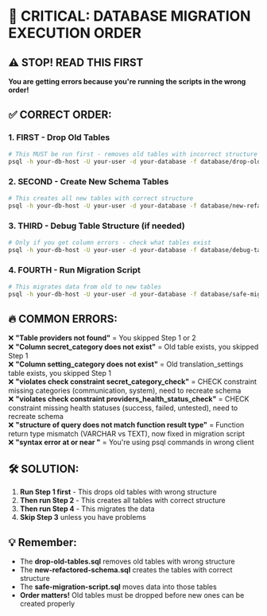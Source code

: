 # 🚨 CRITICAL: DATABASE MIGRATION EXECUTION ORDER

## ⚠️ **STOP! READ THIS FIRST**

**You are getting errors because you're running the scripts in the wrong order!**

## ✅ **CORRECT ORDER:**

### 1. **FIRST** - Drop Old Tables
```bash
# This MUST be run first - removes old tables with incorrect structure
psql -h your-db-host -U your-user -d your-database -f database/drop-old-tables.sql
```

### 2. **SECOND** - Create New Schema Tables
```bash
# This creates all new tables with correct structure
psql -h your-db-host -U your-user -d your-database -f database/new-refactored-schema.sql
```

### 3. **THIRD** - Debug Table Structure (if needed)
```bash
# Only if you get column errors - check what tables exist
psql -h your-db-host -U your-user -d your-database -f database/debug-table-structure.sql
```

### 4. **FOURTH** - Run Migration Script
```bash
# This migrates data from old to new tables
psql -h your-db-host -U your-user -d your-database -f database/safe-migration-script.sql
```

## 🔥 **COMMON ERRORS:**

❌ **"Table providers not found"** = You skipped Step 1 or 2  
❌ **"Column secret_category does not exist"** = Old table exists, you skipped Step 1  
❌ **"Column setting_category does not exist"** = Old translation_settings table exists, you skipped Step 1  
❌ **"violates check constraint secret_category_check"** = CHECK constraint missing categories (communication, system), need to recreate schema  
❌ **"violates check constraint providers_health_status_check"** = CHECK constraint missing health statuses (success, failed, untested), need to recreate schema  
❌ **"structure of query does not match function result type"** = Function return type mismatch (VARCHAR vs TEXT), now fixed in migration script  
❌ **"syntax error at or near \"** = You're using psql commands in wrong client

## 🛠️ **SOLUTION:**

1. **Run Step 1 first** - This drops old tables with wrong structure
2. **Then run Step 2** - This creates all tables with correct structure
3. **Then run Step 4** - This migrates the data
4. **Skip Step 3** unless you have problems

## 💡 **Remember:**
- The **drop-old-tables.sql** removes old tables with wrong structure
- The **new-refactored-schema.sql** creates the tables with correct structure
- The **safe-migration-script.sql** moves data into those tables
- **Order matters!** Old tables must be dropped before new ones can be created properly 